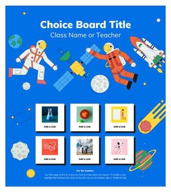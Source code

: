 ![template](https://raw.githubusercontent.com/ShriIraCatalog/resources-two/refs/heads/master/2025/04/20/20250420035333.png)
